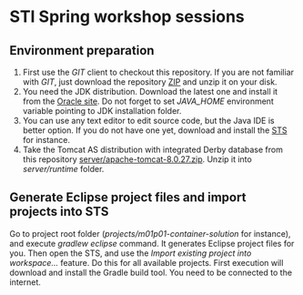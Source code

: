 # STI Spring workshop sessions
## Environment preparation
1. First use the *GIT* client to checkout this repository. If you are not familiar with *GIT*, just download the repository [ZIP](https://github.com/macalak/stispringio/archive/master.zip) and unzip it on your disk.
2. You need the JDK distribution. Download the latest one and install it from the [Oracle site](http://www.oracle.com/technetwork/java/javase/downloads/jdk8-downloads-2133151.html). Do not forget to set *JAVA_HOME* environment variable pointing to JDK installation folder.
3. You can use any text editor to edit source code, but the Java IDE is better option. If you do not have one yet, download and install the [STS](https://spring.io/tools/sts/all) for instance.
4. Take the Tomcat AS distribution with integrated Derby database from this repository [server/apache-tomcat-8.0.27.zip](https://raw.githubusercontent.com/macalak/stispringio/master/server/apache-tomcat-8.0.27.zip). Unzip it into *server/runtime* folder.

## Generate Eclipse project files and import projects into STS
Go to project root folder (*projects/m01p01-container-solution* for instance), and execute *gradlew eclipse* command. It generates Eclipse project files for you. Then open the STS, and use the *Import existing project into workspace...* feature. Do this for all available projects. First execution will download and install the Gradle build tool. You need to be connected to the internet.

  
